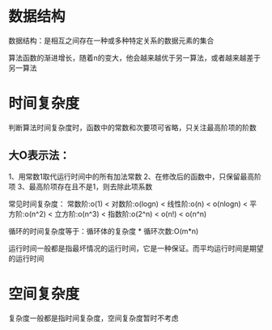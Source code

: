 # 数据结构

数据结构：是相互之间存在一种或多种特定关系的数据元素的集合

算法函数的渐进增长，随着n的变大，他会越来越优于另一算法，或者越来越差于另一算法



# 时间复杂度

判断算法时间复杂度时，函数中的常数和次要项可省略，只关注最高阶项的阶数

## 大O表示法：
1、用常数1取代运行时间中的所有加法常数
2、在修改后的函数中，只保留最高阶项
3、最高阶项存在且不是1，则去除此项系数

常见时间复杂度：
常数阶:o(1) < 对数阶:o(logn) < 线性阶:o(n) < o(nlogn) < 平方阶:o(n^2) < 立方阶:o(n^3) < 指数阶:o(2^n) < o(n!) < o(n^n)

循环的时间复杂度等于：循环体的复杂度 * 循环次数:O(m*n)

运行时间一般都是指最坏情况的运行时间，它是一种保证。而平均运行时间是期望的运行时间



# 空间复杂度

复杂度一般都是指时间复杂度，空间复杂度暂时不考虑